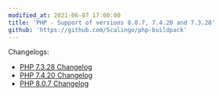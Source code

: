 ```yaml
---
modified_at: 2021-06-07 17:00:00
title: 'PHP - Support of versions 8.0.7, 7.4.20 and 7.3.28'
github: 'https://github.com/Scalingo/php-buildpack'
---
```


Changelogs:

* [PHP 7.3.28 Changelog](https://www.php.net/ChangeLog-7.php#7.3.28)
* [PHP 7.4.20 Changelog](https://www.php.net/ChangeLog-7.php#7.4.20)
* [PHP 8.0.7 Changelog](https://www.php.net/ChangeLog-8.php#8.0.7)
